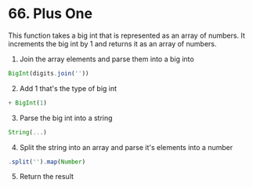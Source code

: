 # 66. Plus One

This function takes a big int that is represented as an array of numbers. It increments the big int by 1 and returns it as an array of numbers.

1. Join the array elements and parse them into a big into
```ts
BigInt(digits.join(''))
```

2. Add 1 that's the type of big int
```ts
+ BigInt(1)
```

3. Parse the big int into a string
```ts
String(...)
```

4. Split the string into an array and parse it's elements into a number
```ts
.split('').map(Number)
```

5. Return the result
